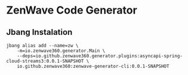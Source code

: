 # ZenWave Code Generator

## Jbang Instalation

```
jbang alias add --name=zw \
    -m=io.zenwave360.generator.Main \
    --deps=io.github.zenwave360.generator.plugins:asyncapi-spring-cloud-streams3:0.0.1-SNAPSHOT \
    io.github.zenwave360:zenwave-generator-cli:0.0.1-SNAPSHOT
```